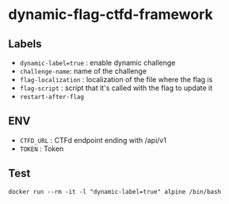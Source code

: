 # dynamic-flag-ctfd-framework

## Labels
* `dynamic-label=true` : enable dynamic challenge
* `challenge-name`: name of the challenge
* `flag-localization` : localization of the file where the flag is
* `flag-script` : script that it's called with the flag to update it
* `restart-after-flag`

## ENV 
* `CTFD_URL` : CTFd endpoint ending with  /api/v1
* `TOKEN` : Token

## Test
```
docker run --rm -it -l "dynamic-label=true" alpine /bin/bash
```